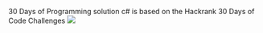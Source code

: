30 Days of Programming solution c# is based on the Hackrank 30 Days of Code Challenges
[<img src="hackrank.svg">](http://google.com.au/)